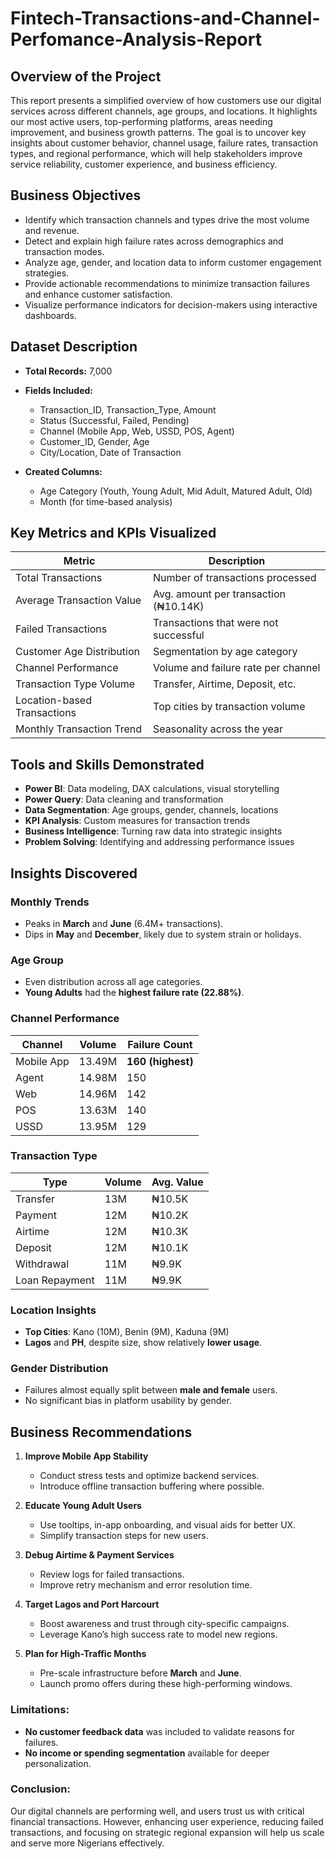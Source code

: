 # Fintech-Transactions-and-Channel-Perfomance-Analysis-Report

##  Overview of the Project
This report presents a simplified overview of how customers use our digital services across different channels, age groups, and locations. It highlights our most active users, top-performing platforms, areas needing improvement, and business growth patterns. The goal is to uncover key insights about customer behavior, channel usage, failure rates, transaction types, and regional performance, which will help stakeholders improve service reliability, customer experience, and business efficiency.


##  Business Objectives

- Identify which transaction channels and types drive the most volume and revenue.
- Detect and explain high failure rates across demographics and transaction modes.
- Analyze age, gender, and location data to inform customer engagement strategies.
- Provide actionable recommendations to minimize transaction failures and enhance customer satisfaction.
- Visualize performance indicators for decision-makers using interactive dashboards.


##  Dataset Description

- **Total Records:** 7,000
- **Fields Included:**
  - Transaction_ID, Transaction_Type, Amount
  - Status (Successful, Failed, Pending)
  - Channel (Mobile App, Web, USSD, POS, Agent)
  - Customer_ID, Gender, Age
  - City/Location, Date of Transaction

- **Created Columns:**
  - Age Category (Youth, Young Adult, Mid Adult, Matured Adult, Old)
  - Month (for time-based analysis)


##  Key Metrics and KPIs Visualized

| Metric                       | Description                                 |
|-----------------------------|---------------------------------------------|
| Total Transactions           | Number of transactions processed            |
| Average Transaction Value    | Avg. amount per transaction (₦10.14K)       |
| Failed Transactions          | Transactions that were not successful       |
| Customer Age Distribution    | Segmentation by age category                |
| Channel Performance          | Volume and failure rate per channel         |
| Transaction Type Volume      | Transfer, Airtime, Deposit, etc.            |
| Location-based Transactions  | Top cities by transaction volume            |
| Monthly Transaction Trend    | Seasonality across the year                 |


## Tools and Skills Demonstrated

- **Power BI**: Data modeling, DAX calculations, visual storytelling
- **Power Query**: Data cleaning and transformation
- **Data Segmentation**: Age groups, gender, channels, locations
- **KPI Analysis**: Custom measures for transaction trends
- **Business Intelligence**: Turning raw data into strategic insights
- **Problem Solving**: Identifying and addressing performance issues


##  Insights Discovered

###  Monthly Trends
- Peaks in **March** and **June** (6.4M+ transactions).
- Dips in **May** and **December**, likely due to system strain or holidays.

###  Age Group
- Even distribution across all age categories.
- **Young Adults** had the **highest failure rate (22.88%)**.

###  Channel Performance
| Channel     | Volume     | Failure Count |
|-------------|------------|----------------|
| Mobile App  | 13.49M     | **160 (highest)** |
| Agent       | 14.98M     | 150             |
| Web         | 14.96M     | 142             |
| POS         | 13.63M     | 140             |
| USSD        | 13.95M     | 129             |

### Transaction Type
| Type           | Volume     | Avg. Value |
|----------------|------------|------------|
| Transfer       | 13M        | ₦10.5K     |
| Payment        | 12M        | ₦10.2K     |
| Airtime        | 12M        | ₦10.3K     |
| Deposit        | 12M        | ₦10.1K     |
| Withdrawal     | 11M        | ₦9.9K      |
| Loan Repayment | 11M        | ₦9.9K      |


###  Location Insights
- **Top Cities**: Kano (10M), Benin (9M), Kaduna (9M)
- **Lagos** and **PH**, despite size, show relatively **lower usage**.

###  Gender Distribution
- Failures almost equally split between **male and female** users.
- No significant bias in platform usability by gender.

##  Business Recommendations

1. **Improve Mobile App Stability**
   - Conduct stress tests and optimize backend services.
   - Introduce offline transaction buffering where possible.

2. **Educate Young Adult Users**
   - Use tooltips, in-app onboarding, and visual aids for better UX.
   - Simplify transaction steps for new users.

3. **Debug Airtime & Payment Services**
   - Review logs for failed transactions.
   - Improve retry mechanism and error resolution time.

4. **Target Lagos and Port Harcourt**
   - Boost awareness and trust through city-specific campaigns.
   - Leverage Kano’s high success rate to model new regions.

5. **Plan for High-Traffic Months**
   - Pre-scale infrastructure before **March** and **June**.
   - Launch promo offers during these high-performing windows.


### Limitations:
- **No customer feedback data** was included to validate reasons for failures.
- **No income or spending segmentation** available for deeper personalization.

### Conclusion:
Our digital channels are performing well, and users trust us with critical financial transactions. However, enhancing user experience, reducing failed transactions, and focusing on strategic regional expansion will help us scale and serve more Nigerians effectively.


